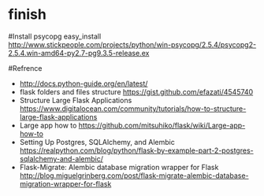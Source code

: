 finish
======
#Install psycopg
easy_install http://www.stickpeople.com/projects/python/win-psycopg/2.5.4/psycopg2-2.5.4.win-amd64-py2.7-pg9.3.5-release.ex


#Refrence
- http://docs.python-guide.org/en/latest/
- flask folders and files structure https://gist.github.com/efazati/4545740 
- Structure Large Flask Applications https://www.digitalocean.com/community/tutorials/how-to-structure-large-flask-applications
- Large app how to https://github.com/mitsuhiko/flask/wiki/Large-app-how-to
- Setting Up Postgres, SQLAlchemy, and Alembic https://realpython.com/blog/python/flask-by-example-part-2-postgres-sqlalchemy-and-alembic/
- Flask-Migrate: Alembic database migration wrapper for Flask http://blog.miguelgrinberg.com/post/flask-migrate-alembic-database-migration-wrapper-for-flask
